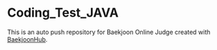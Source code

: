 # Coding_Test_JAVA
This is an auto push repository for Baekjoon Online Judge created with [BaekjoonHub](https://github.com/BaekjoonHub/BaekjoonHub).

